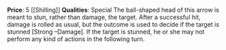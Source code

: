**Price**: 5 [[Shilling]]
**Qualities**: Special
The ball-shaped head of this arrow is meant to stun, rather than damage, the target. After a successful hit, damage is rolled as usual, but the outcome is used to decide if the target is stunned [Strong –Damage]. If the target is stunned, he or she may not perform any kind of actions in the following turn.